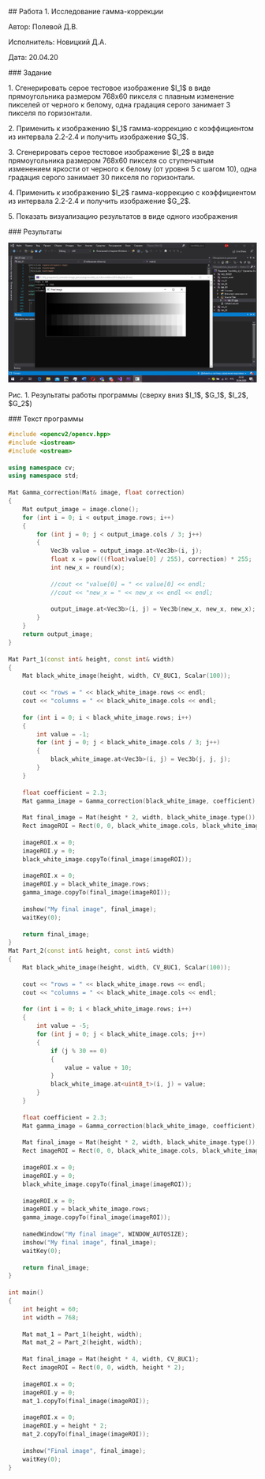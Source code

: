 \#\# Работа 1. Исследование гамма-коррекции

Автор: Полевой Д.В.

Исполнитель: Новицкий Д.А.

Дата: 20.04.20



\#\#\# Задание

1\. Сгенерировать серое тестовое изображение \$I\_1\$ в виде прямоугольника размером 768х60 пикселя с плавным изменение пикселей от черного к белому, одна градация серого занимает 3 пикселя по горизонтали.

2\. Применить к изображению \$I\_1\$ гамма-коррекцию с коэффициентом из интервала 2.2-2.4 и получить изображение \$G\_1\$.

3\. Сгенерировать серое тестовое изображение \$I\_2\$ в виде прямоугольника размером 768х60 пикселя со ступенчатым изменением яркости от черного к белому (от уровня 5 с шагом 10), одна градация серого занимает 30 пикселя по горизонтали.

4\. Применить к изображению \$I\_2\$ гамма-коррекцию с коэффициентом из интервала 2.2-2.4 и получить изображение \$G\_2\$.

5\. Показать визуализацию результатов в виде одного изображения



\#\#\# Результаты

![image-20200422015900233](https://github.com/xex238/Image_processing/blob/master/lab_01/lab01.png)


Рис. 1. Результаты работы программы (сверху вниз \$I\_1\$, \$G\_1\$, \$I\_2\$, \$G\_2\$)



\#\#\# Текст программы

```c++
#include <opencv2/opencv.hpp>
#include <iostream>
#include <ostream>

using namespace cv;
using namespace std;

Mat Gamma_correction(Mat& image, float correction)
{
	Mat output_image = image.clone();
	for (int i = 0; i < output_image.rows; i++)
	{
		for (int j = 0; j < output_image.cols / 3; j++)
		{
			Vec3b value = output_image.at<Vec3b>(i, j);
			float x = pow(((float)value[0] / 255), correction) * 255;
			int new_x = round(x);

			//cout << "value[0] = " << value[0] << endl;
			//cout << "new_x = " << new_x << endl << endl;

			output_image.at<Vec3b>(i, j) = Vec3b(new_x, new_x, new_x);
		}
	}
	return output_image;
}

Mat Part_1(const int& height, const int& width)
{
	Mat black_white_image(height, width, CV_8UC1, Scalar(100));

	cout << "rows = " << black_white_image.rows << endl;
	cout << "columns = " << black_white_image.cols << endl;

	for (int i = 0; i < black_white_image.rows; i++)
	{
		int value = -1;
		for (int j = 0; j < black_white_image.cols / 3; j++)
		{
			black_white_image.at<Vec3b>(i, j) = Vec3b(j, j, j);
		}
	}

	float coefficient = 2.3;
	Mat gamma_image = Gamma_correction(black_white_image, coefficient);

	Mat final_image = Mat(height * 2, width, black_white_image.type());
	Rect imageROI = Rect(0, 0, black_white_image.cols, black_white_image.rows);

	imageROI.x = 0;
	imageROI.y = 0;
	black_white_image.copyTo(final_image(imageROI));

	imageROI.x = 0;
	imageROI.y = black_white_image.rows;
	gamma_image.copyTo(final_image(imageROI));

	imshow("My final image", final_image);
	waitKey(0);

	return final_image;
}
Mat Part_2(const int& height, const int& width)
{
	Mat black_white_image(height, width, CV_8UC1, Scalar(100));

	cout << "rows = " << black_white_image.rows << endl;
	cout << "columns = " << black_white_image.cols << endl;

	for (int i = 0; i < black_white_image.rows; i++)
	{
		int value = -5;
		for (int j = 0; j < black_white_image.cols; j++)
		{
			if (j % 30 == 0)
			{
				value = value + 10;
			}
			black_white_image.at<uint8_t>(i, j) = value;
		}
	}

	float coefficient = 2.3;
	Mat gamma_image = Gamma_correction(black_white_image, coefficient);

	Mat final_image = Mat(height * 2, width, black_white_image.type());
	Rect imageROI = Rect(0, 0, black_white_image.cols, black_white_image.rows);

	imageROI.x = 0;
	imageROI.y = 0;
	black_white_image.copyTo(final_image(imageROI));

	imageROI.x = 0;
	imageROI.y = black_white_image.rows;
	gamma_image.copyTo(final_image(imageROI));

	namedWindow("My final image", WINDOW_AUTOSIZE);
	imshow("My final image", final_image);
	waitKey(0);

	return final_image;
}

int main()
{
	int height = 60;
	int width = 768;

	Mat mat_1 = Part_1(height, width);
	Mat mat_2 = Part_2(height, width);

	Mat final_image = Mat(height * 4, width, CV_8UC1);
	Rect imageROI = Rect(0, 0, width, height * 2);

	imageROI.x = 0;
	imageROI.y = 0;
	mat_1.copyTo(final_image(imageROI));

	imageROI.x = 0;
	imageROI.y = height * 2;
	mat_2.copyTo(final_image(imageROI));

	imshow("Final image", final_image);
	waitKey(0);
}
```


